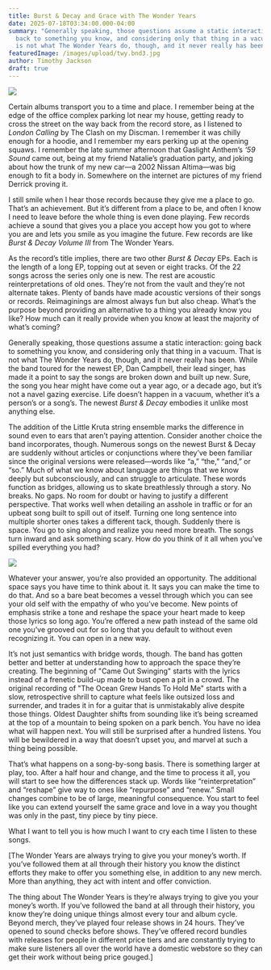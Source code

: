 ```yaml
---
title: Burst & Decay and Grace with The Wonder Years
date: 2025-07-18T03:34:00.000-04:00
summary: "Generally speaking, those questions assume a static interaction: going
  back to something you know, and considering only that thing in a vacuum. That
  is not what The Wonder Years do, though, and it never really has been."
featuredImage: /images/upload/twy.bnd3.jpg
author: Timothy Jackson
draft: true
---
```

![](/images/upload/twy.bnd3.jpg)

Certain albums transport you to a time and place. I remember being at the edge of the office complex parking lot near my house, getting ready to cross the street on the way back from the record store, as I listened to *London Calling* by The Clash on my Discman. I remember it was chilly enough for a hoodie, and I remember my ears perking up at the opening squaws. I remember the late summer afternoon that Gaslight Anthem’s *‘59 Sound* came out, being at my friend Natalie’s graduation party, and joking about how the trunk of my new car⁠—a 2002 Nissan Altima⁠—was big enough to fit a body in. Somewhere on the internet are pictures of my friend Derrick proving it. 

I still smile when I hear those records because they give me a place to go. That’s an achievement. But it’s different from a place to be, and often I know I need to leave before the whole thing is even done playing. Few records achieve a sound that gives you a place you accept how you got to where you are and lets you smile as you imagine the future. Few records are like *Burst & Decay Volume III* from The Wonder Years. 

As the record’s title implies, there are two other *Burst & Decay* EPs. Each is the length of a long EP, topping out at seven or eight tracks. Of the 22 songs across the series only one is new. The rest are acoustic reinterpretations of old ones. They’re not from the vault and they’re not alternate takes. Plenty of bands have made acoustic versions of their songs or records. Reimaginings are almost always fun but also cheap. What’s the purpose beyond providing an alternative to a thing you already know you like? How much can it really provide when you know at least the majority of what’s coming? 

Generally speaking, those questions assume a static interaction: going back to something you know, and considering only that thing in a vacuum. That is not what The Wonder Years do, though, and it never really has been. While the band toured for the newest EP, Dan Campbell, their lead singer, has made it a point to say the songs are broken down and built up new. Sure, the song you hear might have come out a year ago, or a decade ago, but it’s not a navel gazing exercise. Life doesn’t happen in a vacuum, whether it’s a person’s or a song’s. The newest *Burst & Decay* embodies it unlike most anything else. 

The addition of the Little Kruta string ensemble marks the difference in sound even to ears that aren’t paying attention. Consider another choice the band incorporates, though. Numerous songs on the newest Burst & Decay are suddenly without articles⁠ or conjunctions where they’ve been familiar since the original versions were released⁠—words like “a,” “the,” “and,” or “so.” Much of what we know about language are things that we know deeply but subconsciously, and can struggle to articulate. These words function as bridges, allowing us to skate breathlessly through a story. No breaks. No gaps. No room for doubt or having to justify a different perspective. That works well when detailing an asshole in traffic or for an upbeat song built to spill out of itself. Turning one long sentence into multiple shorter ones takes a different tack, though. Suddenly there is space. You go to sing along and realize you need more breath. The songs turn inward and ask something scary. How do you think of it all when you’ve spilled everything you had?

![](/images/upload/twy.bndcover.jpg)

Whatever your answer, you’re also provided an opportunity. The additional space says you have time to think about it. It says you can make the time to do that. And so a bare beat becomes a vessel through which you can see your old self with the empathy of who you’ve become. New points of emphasis strike a tone and reshape the space your heart made to keep those lyrics so long ago. You’re offered a new path instead of the same old one you’ve grooved out for so long that you default to without even recognizing it. You can open in a new way.

It’s not just semantics with bridge words, though. The band has gotten better and better at understanding how to approach the space they’re creating. The beginning of "Came Out Swinging" starts with the lyrics instead of a frenetic build-up made to bust open a pit in a crowd. The original recording of "The Ocean Grew Hands To Hold Me" starts with a slow, retrospective shrill to capture what feels like outsized loss and surrender, and trades it in for a guitar that is unmistakably alive despite those things. Oldest Daughter shifts from sounding like it’s being screamed at the top of a mountain to being spoken on a park bench. You have no idea what will happen next. You will still be surprised after a hundred listens. You will be bewildered in a way that doesn’t upset you, and marvel at such a thing being possible. 

That’s what happens on a song-by-song basis. There is something larger at play, too. After a half hour and change, and the time to process it all, you will start to see how the differences stack up. Words like “reinterpretation” and “reshape” give way to ones like “repurpose” and “renew.” Small changes combine to be of large, meaningful consequence. You start to feel like you can extend yourself the same grace and love in a way you thought was only in the past, tiny piece by tiny piece. 


What I want to tell you is how much I want to cry each time I listen to these songs. 

[The Wonder Years are always trying to give you your money’s worth⁠. If you’ve followed them at all through their history you know the distinct efforts they make to offer you something else, in addition to any new merch. More than anything, they act with intent and offer conviction. 

The thing about The Wonder Years is they’re always trying to give you your money’s worth. If you’ve followed the band at all through their history, you know they’re doing unique things almost every tour and album cycle. Beyond merch, they’ve played four release shows in 24 hours. They’ve opened to sound checks before shows. They’ve offered record bundles with releases for people in different price tiers and are constantly trying to make sure listeners all over the world have a domestic webstore so they can get their work without being price gouged.]
